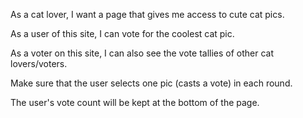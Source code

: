As a cat lover, I want a page that gives me access to cute cat pics.

As a user of this site, I can vote for the coolest cat pic.

As a voter on this site, I can also see the vote tallies of other cat lovers/voters.

Make sure that the user selects one pic (casts a vote) in each round.

The user's vote count will be kept at the bottom of the page.